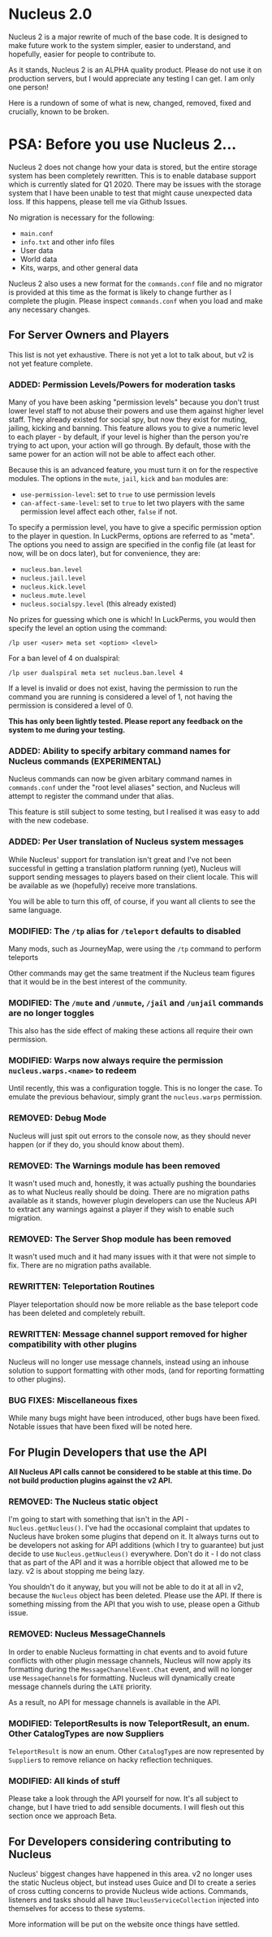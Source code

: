 # Nucleus 2.0

Nucleus 2 is a major rewrite of much of the base code. It is designed to make future work to the system simpler, easier to understand, and
 hopefully, easier for people to contribute to.

As it stands, Nucleus 2 is an ALPHA quality product. Please do not use it on production servers, but I would appreciate any testing I can get. I am
 only one person!

Here is a rundown of some of what is new, changed, removed, fixed and crucially, known to be broken.

# PSA: Before you use Nucleus 2...

Nucleus 2 does not change how your data is stored, but the entire storage system has been completely rewritten. This is to enable database support
 which is currently slated for Q1 2020. There may be issues with the storage system that I have been unable to test that might cause unexpected
 data loss. If this happens, please tell me via Github Issues.

No migration is necessary for the following:

* `main.conf`
* `info.txt` and other info files
* User data
* World data
* Kits, warps, and other general data

Nucleus 2 also uses a new format for the `commands.conf` file and no migrator is provided at this time as the format is likely to change further
as I complete the plugin. Please inspect `commands.conf` when you load and make any necessary changes. 

## For Server Owners and Players

This list is not yet exhaustive. There is not yet a lot to talk about, but v2 is not yet feature complete.

### ADDED: Permission Levels/Powers for moderation tasks

Many of you have been asking "permission levels" because you don't trust lower level staff to not abuse their powers and use them against higher
 level staff. They already existed for social spy, but now they exist for muting, jailing, kicking and banning. This feature allows you to give a
 numeric level to each player - by default, if your level is higher than the person you're trying to act upon, your action will go through. By
 default, those with the same power for an action will not be able to affect each other.   
 
Because this is an advanced feature, you must turn it on for the respective modules. The options in the `mute`, `jail`, `kick` and `ban` modules are:

* `use-permission-level`: set to `true` to use permission levels
* `can-affect-same-level`: set to `true` to let two players with the same permission level affect each other, `false` if not. 

To specify a permission level, you have to give a specific permission option to the player in question. In LuckPerms, options are referred to as
 "meta". The options you need to assign are specified in the config file (at least for now, will be on docs later), but for convenience, they are:
 
* `nucleus.ban.level`
* `nucleus.jail.level`
* `nucleus.kick.level`
* `nucleus.mute.level`
* `nucleus.socialspy.level` (this already existed)

No prizes for guessing which one is which! In LuckPerms, you would then specify the level an option using the command:

```
/lp user <user> meta set <option> <level>
```

For a ban level of 4 on dualspiral:

```
/lp user dualspiral meta set nucleus.ban.level 4
```

If a level is invalid or does not exist, having the permission to run the command you are running is considered a level of 1, not having the
permission is considered a level of 0.

**This has only been lightly tested. Please report any feedback on the system to me during your testing.** 

### ADDED: Ability to specify arbitary command names for Nucleus commands (EXPERIMENTAL)

Nucleus commands can now be given arbitary command names in `commands.conf` under the "root level aliases" section, and Nucleus will attempt to
 register the command under that alias.

This feature is still subject to some testing, but I realised it was easy to add with the new codebase.

### ADDED: Per User translation of Nucleus system messages

While Nucleus' support for translation isn't great and I've not been successful in getting a translation platform running (yet), Nucleus will
 support sending messages to players based on their client locale. This will be available as we (hopefully) receive more translations.
 
You will be able to turn this off, of course, if you want all clients to see the same language.

### MODIFIED: The `/tp` alias for `/teleport` defaults to disabled

Many mods, such as JourneyMap, were using the `/tp` command to perform teleports 

Other commands may get the same treatment if the Nucleus team figures that it would be in the best interest of the community.

### MODIFIED: The `/mute` and `/unmute`, `/jail` and `/unjail` commands are no longer toggles

This also has the side effect of making these actions all require their own permission.

### MODIFIED: Warps now always require the permission `nucleus.warps.<name>` to redeem 

Until recently, this was a configuration toggle. This is no longer the case. To emulate the previous behaviour, simply grant the 
`nucleus.warps` permission.

### REMOVED: Debug Mode

Nucleus will just spit out errors to the console now, as they should never happen (or if they do, you should know about them).

### REMOVED: The Warnings module has been removed

It wasn't used much and, honestly, it was actually pushing the boundaries as to what Nucleus really should be doing. There are no migration paths
 available as it stands, however plugin developers can use the Nucleus API to extract any warnings against a player if they wish to enable such
 migration.

### REMOVED: The Server Shop module has been removed

It wasn't used much and it had many issues with it that were not simple to fix. There are no migration paths available.

### REWRITTEN: Teleportation Routines

Player teleportation should now be more reliable as the base teleport code has been deleted and completely rebuilt.

### REWRITTEN: Message channel support removed for higher compatibility with other plugins

Nucleus will no longer use message channels, instead using an inhouse solution to support formatting with other mods,
(and for reporting formatting to other plugins).

### BUG FIXES: Miscellaneous fixes

While many bugs might have been introduced, other bugs have been fixed. Notable issues that have been fixed will be noted here.

## For Plugin Developers that use the API

**All Nucleus API calls cannot be considered to be stable at this time. Do not build production plugins against the v2 API.**

### REMOVED: The Nucleus static object

I'm going to start with something that isn't in the API - `Nucleus.getNucleus()`. I've had the occasional complaint that updates to Nucleus have
 broken some plugins that depend on it. It always turns out to be developers not asking for API additions (which I try to guarantee) but just decide
 to use `Nucleus.getNucleus()` everywhere. Don't do it - I do not class that as part of the API and it was a horrible object that allowed me to be
 lazy. v2 is about stopping me being lazy.
 
You shouldn't do it anyway, but you will not be able to do it at all in v2, because the `Nucleus` object has been deleted. Please use the API. If
 there is something missing from the API that you wish to use, please open a Github issue.

### REMOVED: Nucleus MessageChannels

In order to enable Nucleus formatting in chat events and to avoid future conflicts with other plugin message channels, Nucleus
 will now apply its formatting during the `MessageChannelEvent.Chat` event, and will no longer use `MessageChannel`s for formatting.
 Nucleus will dynamically create message channels during the `LATE` priority.
 
As a result, no API for message channels is available in the API.

### MODIFIED: TeleportResults is now TeleportResult, an enum. Other CatalogTypes are now Suppliers

`TeleportResult` is now an enum. Other `CatalogType`s are now represented by `Supplier`s to remove reliance on hacky reflection 
techniques. 

### MODIFIED: All kinds of stuff

Please take a look through the API yourself for now. It's all subject to change, but I have tried to add sensible documents. I will flesh out this
 section once we approach Beta.

## For Developers considering contributing to Nucleus

Nucleus' biggest changes have happened in this area. v2 no longer uses the static Nucleus object, but instead uses Guice and DI to create a series
 of cross cutting concerns to provide Nucleus wide actions. Commands, listeners and tasks should all have `INucleusServiceCollection` injected into
 themselves for access to these systems.

More information will be put on the website once things have settled.